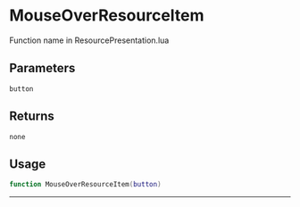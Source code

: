 # MouseOverResourceItem
Function name in ResourcePresentation.lua
## Parameters
`button`
## Returns
`none`
## Usage
```lua
function MouseOverResourceItem(button)
```
---
